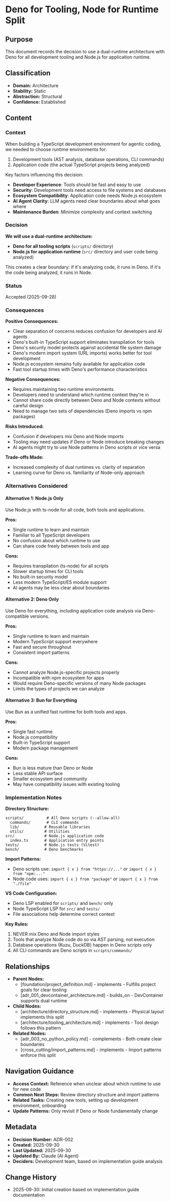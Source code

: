 # Deno for Tooling, Node for Runtime Split

## Purpose
This document records the decision to use a dual-runtime architecture with Deno for all development tooling and Node.js for application runtime.

## Classification
- **Domain:** Architecture
- **Stability:** Static
- **Abstraction:** Structural
- **Confidence:** Established

## Content

### Context

When building a TypeScript development environment for agentic coding, we needed to choose runtime environments for:
1. Development tools (AST analysis, database operations, CLI commands)
2. Application code (the actual TypeScript projects being analyzed)

Key factors influencing this decision:
- **Developer Experience**: Tools should be fast and easy to use
- **Security**: Development tools need access to file systems and databases
- **Ecosystem Compatibility**: Application code needs Node.js ecosystem
- **AI Agent Clarity**: LLM agents need clear boundaries about what goes where
- **Maintenance Burden**: Minimize complexity and context switching

### Decision

**We will use a dual-runtime architecture:**
- **Deno for all tooling scripts** (`scripts/` directory)
- **Node.js for application runtime** (`src/` directory and user code being analyzed)

This creates a clear boundary: if it's analyzing code, it runs in Deno. If it's the code being analyzed, it runs in Node.

### Status
Accepted (2025-09-28)

### Consequences

**Positive Consequences:**
- Clear separation of concerns reduces confusion for developers and AI agents
- Deno's built-in TypeScript support eliminates transpilation for tools
- Deno's security model protects against accidental file system damage
- Deno's modern import system (URL imports) works better for tool development
- Node.js ecosystem remains fully available for application code
- Fast tool startup times with Deno's performance characteristics

**Negative Consequences:**
- Requires maintaining two runtime environments
- Developers need to understand which runtime context they're in
- Cannot share code directly between Deno and Node contexts without careful design
- Need to manage two sets of dependencies (Deno imports vs npm packages)

**Risks Introduced:**
- Confusion if developers mix Deno and Node imports
- Tooling may need updates if Deno or Node introduce breaking changes
- AI agents might try to use Node patterns in Deno scripts or vice versa

**Trade-offs Made:**
- Increased complexity of dual runtimes vs. clarity of separation
- Learning curve for Deno vs. familiarity of Node-only approach

### Alternatives Considered

#### Alternative 1: Node.js Only
Use Node.js with ts-node for all code, both tools and applications.

**Pros:**
- Single runtime to learn and maintain
- Familiar to all TypeScript developers
- No confusion about which runtime to use
- Can share code freely between tools and app

**Cons:**
- Requires transpilation (ts-node) for all scripts
- Slower startup times for CLI tools
- No built-in security model
- Less modern TypeScript/ES module support
- AI agents may be less clear about boundaries

#### Alternative 2: Deno Only
Use Deno for everything, including application code analysis via Deno-compatible versions.

**Pros:**
- Single runtime to learn and maintain
- Modern TypeScript support everywhere
- Fast and secure throughout
- Consistent import patterns

**Cons:**
- Cannot analyze Node.js-specific projects properly
- Incompatible with npm ecosystem for apps
- Would require Deno-specific versions of many Node packages
- Limits the types of projects we can analyze

#### Alternative 3: Bun for Everything
Use Bun as a unified fast runtime for both tools and apps.

**Pros:**
- Single fast runtime
- Node.js compatibility
- Built-in TypeScript support
- Modern package management

**Cons:**
- Bun is less mature than Deno or Node
- Less stable API surface
- Smaller ecosystem and community
- May have compatibility issues with existing tooling

### Implementation Notes

**Directory Structure:**
```
scripts/          # All Deno scripts (--allow-all)
  commands/       # CLI commands
  lib/           # Reusable libraries
  utils/         # Utilities
src/             # Node.js application code
  index.ts       # Application entry points
tests/           # Node.js tests (Vitest)
bench/           # Deno benchmarks
```

**Import Patterns:**
- Deno scripts use: `import { x } from "https://..."` or `import { x } from "npm:..."`
- Node code uses: `import { x } from "package"` or `import { x } from "./file"`

**VS Code Configuration:**
- Deno LSP enabled for `scripts/` and `bench/` only
- Node TypeScript LSP for `src/` and `tests/`
- File associations help determine correct context

**Key Rules:**
1. NEVER mix Deno and Node import styles
2. Tools that analyze Node code do so via AST parsing, not execution
3. Database operations (Kuzu, DuckDB) happen in Deno scripts only
4. All CLI commands are Deno scripts in `scripts/commands/`

## Relationships
- **Parent Nodes:**
  - [foundation/project_definition.md] - implements - Fulfills project goals for clear tooling
  - [adr_001_devcontainer_architecture.md] - builds_on - DevContainer supports dual runtime
- **Child Nodes:**
  - [architecture/directory_structure.md] - implements - Physical layout implements this split
  - [architecture/tooling_architecture.md] - implements - Tool design follows this pattern
- **Related Nodes:**
  - [adr_003_no_python_policy.md] - complements - Both create clear boundaries
  - [cross_cutting/import_patterns.md] - implements - Import patterns enforce this split

## Navigation Guidance
- **Access Context:** Reference when unclear about which runtime to use for new code
- **Common Next Steps:** Review directory structure and import patterns
- **Related Tasks:** Creating new tools, setting up development environment, onboarding
- **Update Patterns:** Only revisit if Deno or Node fundamentally change

## Metadata
- **Decision Number:** ADR-002
- **Created:** 2025-09-30
- **Last Updated:** 2025-09-30
- **Updated By:** Claude (AI Agent)
- **Deciders:** Development team, based on implementation guide analysis

## Change History
- 2025-09-30: Initial creation based on implementation guide documentation